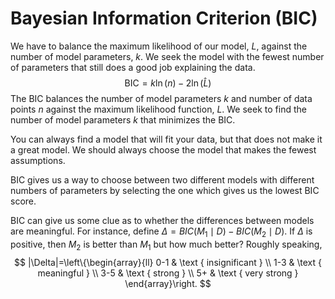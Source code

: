 # Bayesian Information Criterion (BIC)

We have to balance the maximum likelihood of our model, $L$, against the number of model parameters, $k$. We seek the model with the fewest number of parameters that still does a good job explaining the data.
$$
\mathrm{BIC}=k \ln (n)-2 \ln (\widehat{L})
$$
The BIC balances the number of model parameters $k$ and number of data points $n$ against the maximum likelihood function, $L$. We seek to find the number of model parameters $k$ that minimizes the BIC.

You can always find a model that will fit your data, but that does not make it a great model. We should always choose the model that makes the fewest assumptions.

BIC gives us a way to choose between two different models with different numbers of parameters by selecting the one which gives us the lowest BIC score.

BIC can give us some clue as to whether the differences between models are meaningful. For instance, define $\Delta=B I C\left(M_{1} \mid D\right)-B I C\left(M_{2} \mid D\right)$. If $\Delta$ is positive, then $M_{2}$ is better than $M_{1}$ but how much better? Roughly speaking,
$$
|\Delta|=\left\{\begin{array}{ll}
0-1 & \text { insignificant } \\
1-3 & \text { meaningful } \\
3-5 & \text { strong } \\
5+ & \text { very strong }
\end{array}\right.
$$